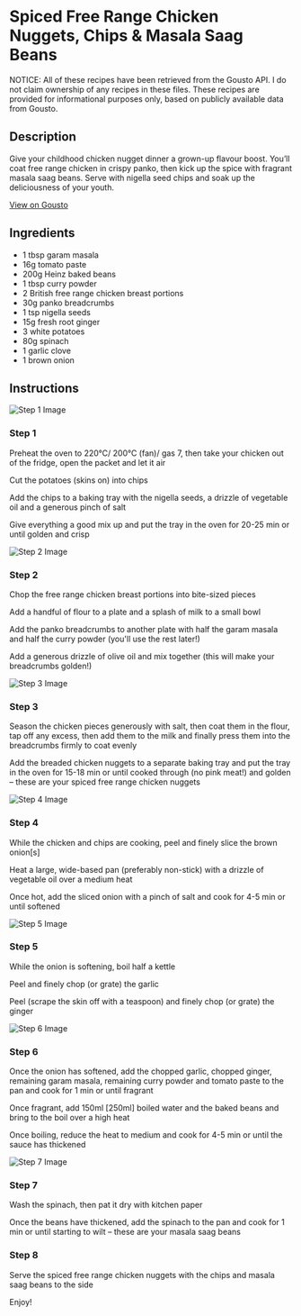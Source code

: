 # Spiced Free Range Chicken Nuggets, Chips & Masala Saag Beans

NOTICE: All of these recipes have been retrieved from the Gousto API. I do not claim ownership of any recipes in these files. These recipes are provided for informational purposes only, based on publicly available data from Gousto.

## Description

Give your childhood chicken nugget dinner a grown-up flavour boost. You’ll coat free range chicken in crispy panko, then kick up the spice with fragrant masala saag beans. Serve with nigella seed chips and soak up the deliciousness of your youth.

[View on Gousto](https://www.gousto.co.uk/recipes/cookbook/spiced-free-range-chicken-nuggets-chips-masala-saag-beans)

## Ingredients

- 1 tbsp garam masala
- 16g tomato paste
- 200g Heinz baked beans
- 1 tbsp curry powder
- 2 British free range chicken breast portions
- 30g panko breadcrumbs
- 1 tsp nigella seeds
- 15g fresh root ginger
- 3 white potatoes
- 80g spinach
- 1 garlic clove
- 1 brown onion

## Instructions

![Step 1 Image](https://production-media.gousto.co.uk/cms/recipe-step-image/Step-1-1665138680513-x200.jpg)

### Step 1

Preheat the oven to 220°C/ 200°C (fan)/ gas 7, then take your chicken out of the fridge, open the packet and let it air

Cut the potatoes (skins on) into chips

Add the chips to a baking tray with the nigella seeds, a drizzle of vegetable oil and a generous pinch of salt

Give everything a good mix up and put the tray in the oven for 20-25 min or until golden and crisp

![Step 2 Image](https://production-media.gousto.co.uk/cms/recipe-step-image/Step-2-1665138684994-x200.jpg)

### Step 2

Chop the free range chicken breast portions into bite-sized pieces

Add a handful of flour to a plate and a splash of milk to a small bowl

Add the panko breadcrumbs to another plate with half the garam masala and half the curry powder (you'll use the rest later!)

Add a generous drizzle of olive oil and mix together (this will make your breadcrumbs golden!)

![Step 3 Image](https://production-media.gousto.co.uk/cms/recipe-step-image/Step-3-1665138688771-x200.jpg)

### Step 3

Season the chicken pieces generously with salt, then coat them in the flour, tap off any excess, then add them to the milk and finally press them into the breadcrumbs firmly to coat evenly

Add the breaded chicken nuggets to a separate baking tray and put the tray in the oven for 15-18 min or until cooked through (no pink meat!) and golden – these are your spiced free range chicken nuggets

![Step 4 Image](https://production-media.gousto.co.uk/cms/recipe-step-image/Step-4-1665138692193-x200.jpg)

### Step 4

While the chicken and chips are cooking, peel and finely slice the brown onion<span class="text-danger">[s]</span>

Heat a large, wide-based pan (preferably non-stick) with a drizzle of vegetable oil over a medium heat

Once hot, add the sliced onion with a pinch of salt and cook for 4-5 min or until softened

![Step 5 Image](https://production-media.gousto.co.uk/cms/recipe-step-image/Step-5-1665138698782-x200.jpg)

### Step 5

While the onion is softening, boil half a kettle

Peel and finely chop (or grate) the garlic

Peel (scrape the skin off with a teaspoon) and finely chop (or grate) the ginger

![Step 6 Image](https://production-media.gousto.co.uk/cms/recipe-step-image/Step-6-1665138713426-x200.jpg)

### Step 6

Once the onion has softened, add the chopped garlic, chopped ginger, remaining garam masala, remaining curry powder and tomato paste to the pan and cook for 1 min or until fragrant

Once fragrant, add 150ml<span class="text-danger"> [250ml]</span> boiled water and the baked beans and bring to the boil over a high heat

Once boiling, reduce the heat to medium and cook for 4-5 min or until the sauce has thickened

![Step 7 Image](https://production-media.gousto.co.uk/cms/recipe-step-image/Step-7-1665138723477-x200.jpg)

### Step 7

Wash the spinach, then pat it dry with kitchen paper

Once the beans have thickened, add the spinach to the pan and cook for 1 min or until starting to wilt – these are your masala saag beans

### Step 8

Serve the spiced free range chicken nuggets with the chips and masala saag beans to the side

Enjoy!

